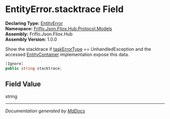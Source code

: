 ﻿<!--  
  <auto-generated>   
    The contents of this file were generated by a tool.  
    Changes to this file may be list if the file is regenerated  
  </auto-generated>   
-->

# EntityError.stacktrace Field

**Declaring Type:** [EntityError](../index.md)  
**Namespace:** [Friflo.Json.Fliox.Hub.Protocol.Models](../../index.md)  
**Assembly:** Friflo.Json.Fliox.Hub  
**Assembly Version:** 1.0.0

Show the stacktrace if [taskErrorType](taskErrorType.md) \=\= UnhandledException            and the accessed [EntityContainer](../../../../Host/EntityContainer/index.md) implementation expose this data.

```csharp
[Ignore]
public string stacktrace;
```

## Field Value

string

___

*Documentation generated by [MdDocs](https://github.com/ap0llo/mddocs)*
